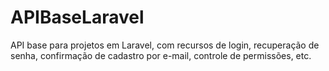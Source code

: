 # APIBaseLaravel
API base para projetos em Laravel, com recursos de login, recuperação de senha, confirmação de cadastro por e-mail, controle de permissões, etc. 
